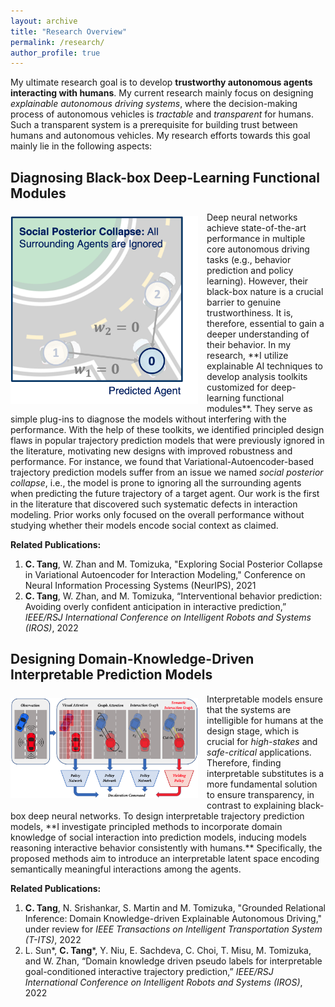 ```yaml
---
layout: archive
title: "Research Overview"
permalink: /research/
author_profile: true
---
```


My ultimate research goal is to develop **trustworthy autonomous agents interacting with humans**. My current research mainly focus on designing <em> explainable autonomous driving systems</em>, where the decision-making process of autonomous vehicles is <em>tractable</em> and <em>transparent</em> for humans. Such a transparent system is a prerequisite for building trust between humans and autonomous vehicles. My research efforts towards this goal mainly lie in the following aspects:

## Diagnosing Black-box Deep-Learning Functional Modules
<img src="/images/nips.png" width="300" style="float: left; margin-right: 1em; margin-top: 0.5em; margin-bottom: 0.8em">
Deep neural networks achieve state-of-the-art performance in multiple core autonomous driving tasks (e.g., behavior prediction and policy learning). However, their black-box nature is a crucial barrier to genuine trustworthiness. It is, therefore, essential to gain a deeper understanding of their behavior. In my research, **I utilize explainable AI techniques to develop analysis toolkits customized for deep-learning functional modules**. They serve as simple plug-ins to diagnose the models without interfering with the performance. With the help of these toolkits, we identified principled design flaws in popular trajectory prediction models that were previously ignored in the literature, motivating new designs with improved robustness and performance. For instance, we found that Variational-Autoencoder-based trajectory prediction models suffer from an issue we named <em>social posterior collapse</em>, i.e., the model is prone to ignoring all the surrounding agents when predicting the future trajectory of a target agent. Our work is the first in the literature that discovered such systematic defects in interaction modeling. Prior works only focused on the overall performance without studying whether their models encode social context as claimed. <br/>

**Related Publications:** 
<span style="font-size:10px">
1. **C. Tang**, W. Zhan and M. Tomizuka, "Exploring Social Posterior Collapse in Variational Autoencoder for Interaction Modeling," Conference on Neural Information Processing Systems (NeurIPS), 2021
1. **C. Tang**, W. Zhan, and M. Tomizuka, “Interventional behavior prediction: Avoiding overly confident anticipation in interactive prediction,” *IEEE/RSJ International Conference on Intelligent Robots and Systems (IROS)*, 2022
 </span>

## Designing Domain-Knowledge-Driven Interpretable Prediction Models
<img src="/images/gri.png" width="300" style="float: left; margin-right: 1em; margin-top: 0.5em; margin-bottom: 0.8em">
Interpretable models ensure that the systems are intelligible for humans at the design stage, which is crucial for <em>high-stakes</em> and <em>safe-critical</em> applications. Therefore, finding interpretable substitutes is a more fundamental solution to ensure transparency, in contrast to explaining black-box deep neural networks. To design interpretable trajectory prediction models, **I investigate principled methods to incorporate domain knowledge of social interaction into prediction models, inducing models reasoning interactive behavior consistently with humans.** Specifically, the proposed methods aim to introduce an interpretable latent space encoding semantically meaningful interactions among the agents. <br/>

**Related Publications:** 
1. **C. Tang**, N. Srishankar, S. Martin and M. Tomizuka, "Grounded Relational Inference: Domain Knowledge-driven Explainable Autonomous Driving," under review for *IEEE Transactions on Intelligent Transportation System (T-ITS)*, 2022
1. L. Sun\*, **C. Tang**\*, Y. Niu, E. Sachdeva, C. Choi, T. Misu, M. Tomizuka, and W. Zhan, “Domain knowledge driven pseudo labels for interpretable goal-conditioned interactive trajectory prediction,” *IEEE/RSJ International Conference on Intelligent Robots and Systems (IROS)*, 2022
